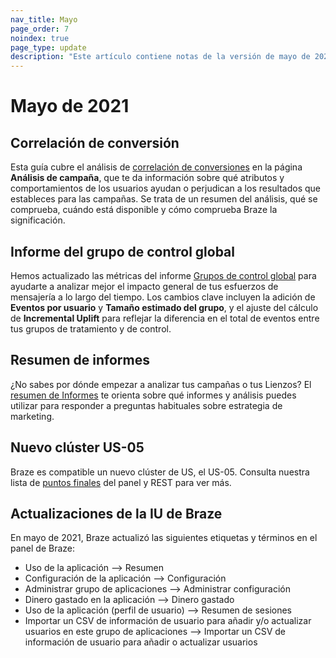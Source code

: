 ```yaml
---
nav_title: Mayo
page_order: 7
noindex: true
page_type: update
description: "Este artículo contiene notas de la versión de mayo de 2021."
---
```


# Mayo de 2021

## Correlación de conversión

Esta guía cubre el análisis de [correlación de conversiones]({{site.baseurl}}/user_guide/engagement_tools/testing/conversion_correlation/) en la página **Análisis de campaña**, que te da información sobre qué atributos y comportamientos de los usuarios ayudan o perjudican a los resultados que estableces para las campañas. Se trata de un resumen del análisis, qué se comprueba, cuándo está disponible y cómo comprueba Braze la significación.

## Informe del grupo de control global

Hemos actualizado las métricas del informe [Grupos de control global]({{site.baseurl}}/user_guide/engagement_tools/testing/global_control_group/) para ayudarte a analizar mejor el impacto general de tus esfuerzos de mensajería a lo largo del tiempo. Los cambios clave incluyen la adición de **Eventos por usuario** y **Tamaño estimado del grupo**, y el ajuste del cálculo de **Incremental Uplift** para reflejar la diferencia en el total de eventos entre tus grupos de tratamiento y de control.

## Resumen de informes

¿No sabes por dónde empezar a analizar tus campañas o tus Lienzos? El [resumen de Informes]({{site.baseurl}}/user_guide/analytics/reporting/reports_overview/) te orienta sobre qué informes y análisis puedes utilizar para responder a preguntas habituales sobre estrategia de marketing.

## Nuevo clúster US-05

Braze es compatible un nuevo clúster de US, el US-05. Consulta nuestra lista de [puntos finales]({{site.baseurl}}/api/basics/#endpoints) del panel y REST para ver más.

## Actualizaciones de la IU de Braze

En mayo de 2021, Braze actualizó las siguientes etiquetas y términos en el panel de Braze:

- Uso de la aplicación --> Resumen
- Configuración de la aplicación --> Configuración
- Administrar grupo de aplicaciones --> Administrar configuración
- Dinero gastado en la aplicación --> Dinero gastado
- Uso de la aplicación (perfil de usuario) --> Resumen de sesiones
- Importar un CSV de información de usuario para añadir y/o actualizar usuarios en este grupo de aplicaciones --> Importar un CSV de información de usuario para añadir o actualizar usuarios
